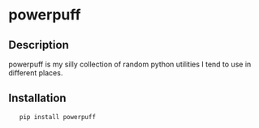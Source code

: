 powerpuff
=========

Description
-----------

powerpuff is my silly collection of random python utilities I tend to use in different places.


Installation
------------

```
   pip install powerpuff
```

